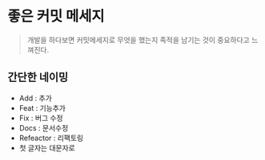 # 좋은 커밋 메세지
> 개발을 하다보면 커밋메세지로 무엇을 했는지 족적을 남기는 것이 중요하다고 느껴진다.

## 간단한 네이밍
* Add : 추가
* Feat : 기능추가
* Fix : 버그 수정
* Docs : 문서수정
* Refeactor : 리팩토링
* 첫 글자는 대문자로
